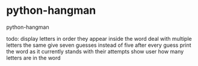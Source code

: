 # python-hangman
python-hangman


todo: display letters in order they appear inside the word
deal with multiple letters the same 
give seven guesses instead of five 
after every guess print the word as it currently stands with their attempts
show user how many letters are in the word
